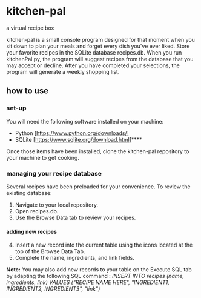 # kitchen-pal
a virtual recipe box

kitchen-pal is a small console program designed for that moment when you sit down to plan your meals and forget every dish you've ever liked. Store your favorite recipes in the SQLite database recipes.db. When you run kitchenPal.py, the program will suggest recipes from the database that you may accept or decline. After you have completed your selections, the program will generate a weekly shopping list. 

## how to use 

### set-up
You will need the following software installed on your machine: 

* Python [https://www.python.org/downloads/]
* SQLite [https://www.sqlite.org/download.html]****

Once those items have been installed, clone the kitchen-pal repository to your machine to get cooking. 

### managing your recipe database 

Several recipes have been preloaded for your convenience. To review the existing database: 

1. Navigate to your local repository.
2. Open recipes.db.
3. Use the Browse Data tab to review your recipes.

#### adding new recipes 

4. Insert a new record into the current table using the icons located at the top of the Browse Data Tab.
5. Complete the name, ingredients, and link fields.

**Note:** You may also add new records to your table on the Execute SQL tab by adapting the following SQL command : _INSERT INTO recipes (name, ingredients, link) VALUES ("RECIPE NAME HERE", "INGREDIENT1, INGREDIENT2, INGREDIENT3", "link")_
